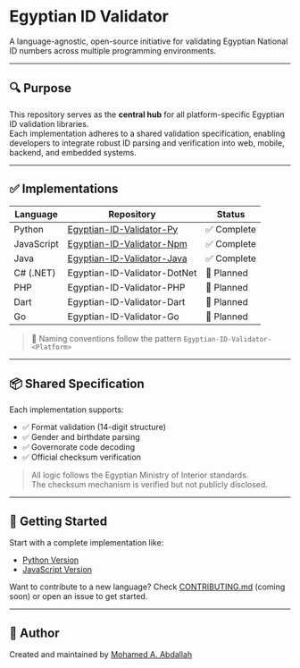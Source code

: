 # Egyptian ID Validator

A language-agnostic, open-source initiative for validating Egyptian National ID numbers across multiple programming environments.

---

## 🔍 Purpose

This repository serves as the **central hub** for all platform-specific Egyptian ID validation libraries.  
Each implementation adheres to a shared validation specification, enabling developers to integrate robust ID parsing and verification into web, mobile, backend, and embedded systems.

---

## ✅ Implementations

| Language   | Repository                                | Status         |
|------------|--------------------------------------------|----------------|
| Python     | [Egyptian-ID-Validator-Py](https://github.com/MohamedAAbdallah/Egyptian-ID-Validator-Py)     | ✅ Complete     |
| JavaScript | [Egyptian-ID-Validator-Npm](https://github.com/MohamedAAbdallah/Egyptian-ID-Validator-Npm)   | ✅ Complete     |
| Java       | [Egyptian-ID-Validator-Java](https://github.com/MohamedAAbdallah/Egyptian-ID-Validator-Java) | ✅ Complete     |
| C# (.NET)  | Egyptian-ID-Validator-DotNet              | 🔄 Planned      |
| PHP        | Egyptian-ID-Validator-PHP                 | 🔄 Planned      |
| Dart       | Egyptian-ID-Validator-Dart                | 🔄 Planned      |
| Go         | Egyptian-ID-Validator-Go                  | 🔄 Planned      |

> 📌 Naming conventions follow the pattern `Egyptian-ID-Validator-<Platform>`

---

## 📦 Shared Specification

Each implementation supports:

- ✅ Format validation (14-digit structure)
- ✅ Gender and birthdate parsing
- ✅ Governorate code decoding
- ✅ Official checksum verification

> All logic follows the Egyptian Ministry of Interior standards.  
> The checksum mechanism is verified but not publicly disclosed.

---

## 🧭 Getting Started

Start with a complete implementation like:

- [Python Version](https://github.com/MohamedAAbdallah/Egyptian-ID-Validator-Py)
- [JavaScript Version](https://github.com/MohamedAAbdallah/Egyptian-ID-Validator-Npm)

Want to contribute to a new language? Check [CONTRIBUTING.md](CONTRIBUTING.md) (coming soon) or open an issue to get started.

---

## 👤 Author

Created and maintained by [Mohamed A. Abdallah](https://github.com/MohamedAAbdallah)
